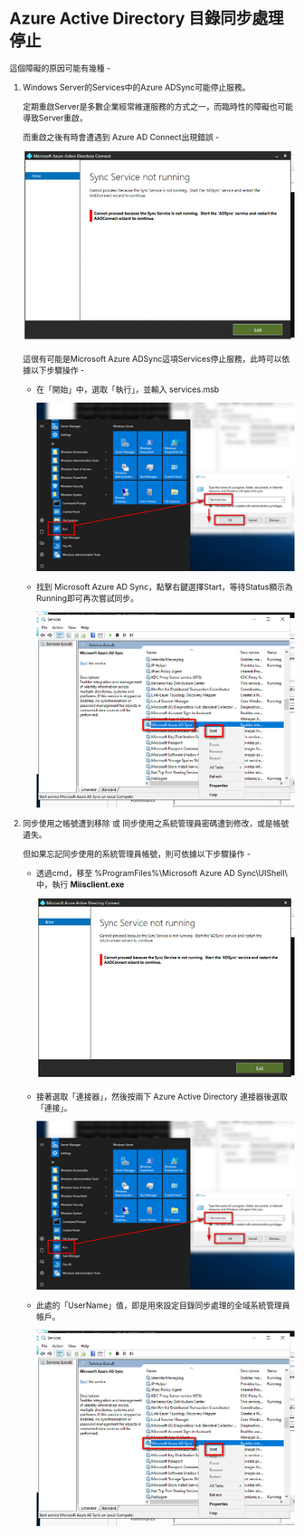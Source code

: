 # Azure Active Directory 目錄同步處理停止

這個障礙的原因可能有幾種 - <br>

1. Windows Server的Services中的Azure ADSync可能停止服務。<br>
     
   定期重啟Server是多數企業經常維運服務的方式之一，而臨時性的障礙也可能導致Server重啟，<br>

   而重啟之後有時會遭遇到 Azure AD Connect出現錯誤 -    
      
   ![GITHUB](https://github.com/MarkChang-Core/AADC/blob/main/image5/image5.jpg)<br>
     
   這很有可能是Microsoft Azure ADSync這項Services停止服務，此時可以依據以下步驟操作 - 
     
   - 在「開始」中，選取「執行」，並輸入 services.msb
     
     ![GITHUB](https://github.com/MarkChang-Core/AADC/blob/main/image5/image6.jpg)<br>
     
   - 找到 Microsoft Azure AD Sync，點擊右鍵選擇Start，等待Status顯示為Running即可再次嘗試同步。<br>
     
     ![GITHUB](https://github.com/MarkChang-Core/AADC/blob/main/image5/image7.jpg)<br>     
     
2. 同步使用之帳號遭到移除 或 同步使用之系統管理員密碼遭到修改，或是帳號遺失。<br>
     
   但如果忘記同步使用的系統管理員帳號，則可依據以下步驟操作 - <br>
  
    - 透過cmd，移至 %ProgramFiles%\Microsoft Azure AD Sync\UIShell\ 中，執行 **Miisclient.exe**<br>
     
      ![GITHUB](https://github.com/MarkChang-Core/AADC/blob/main/image5/image5.jpg)<br>
     
    - 接著選取「連接器」，然後按兩下 Azure Active Directory 連接器後選取「連接」。
  
      ![GITHUB](https://github.com/MarkChang-Core/AADC/blob/main/image5/image6.jpg)<br>
  
    - 此處的「UserName」值，即是用來設定目錄同步處理的全域系統管理員帳戶。
       
      ![GITHUB](https://github.com/MarkChang-Core/AADC/blob/main/image5/image7.jpg)<br>
